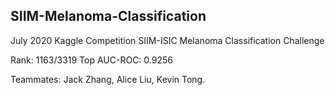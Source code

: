 ## SIIM-Melanoma-Classification

July 2020 Kaggle Competition SIIM-ISIC Melanoma Classification Challenge

Rank: 1163/3319 Top AUC-ROC: 0.9256

Teammates: Jack Zhang, Alice Liu, Kevin Tong.

